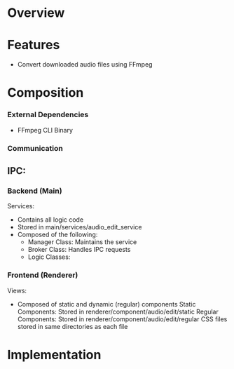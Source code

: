 

# Overview


# Features
- Convert downloaded audio files using FFmpeg 

# Composition

### External Dependencies
- FFmpeg CLI Binary

### Communication
IPC:
- 
### Backend (Main)
Services:
- Contains all logic code
- Stored in main/services/audio_edit_service
- Composed of the following:
	- Manager Class: Maintains the service
	- Broker Class: Handles IPC requests
	- Logic Classes: 

### Frontend (Renderer)
Views:
- Composed of static and dynamic (regular) components
	Static Components: Stored in renderer/component/audio/edit/static
	Regular Components: Stored in renderer/component/audio/edit/regular
	CSS files stored in same directories as each file

# Implementation
